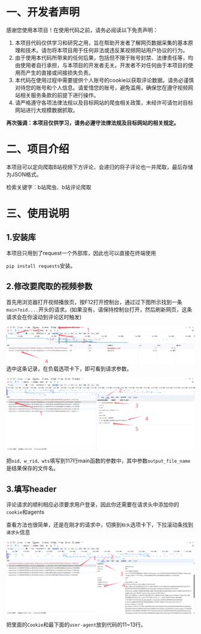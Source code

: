 # 一、开发者声明

感谢您使用本项目！在使用代码之前，请务必阅读以下免责声明：

1. 本项目代码仅供学习和研究之用，旨在帮助开发者了解网页数据采集的基本原理和技术。请勿将本项目用于任何非法或违反某视频网站用户协议的行为。
2. 由于使用本代码所带来的任何后果，包括但不限于账号封禁、法律责任等，均由使用者自行承担，与本项目的开发者无关。开发者不对任何由于本项目的使用而产生的直接或间接损失负责。
3. 本代码在使用过程中需要提供个人账号的cookie以获取评论数据。请务必谨慎对待您的账号和个人信息。请爱惜您的账号，避免滥用，确保您在遵守视频网站相关服务条款的前提下进行操作。
4. 请严格遵守各项法律法规以及目标网站的爬虫相关政策，未经许可请勿对目标网站进行大规模数据抓取。

**再次强调：本项目仅供学习，请务必遵守法律法规及目标网站的相关规定。**


# 二、项目介绍

本项目可以定向爬取B站视频下方评论，会递归的将子评论也一并爬取，最后存储为JSON格式。

检索关键字：b站爬虫、b站评论爬取

# 三、使用说明

## 1.安装库

本项目只用到了request一个外部库，因此也可以直接在终端使用

`pip install requests`安装。

## 2.修改要爬取的视频参数

首先用浏览器打开视频播放页，按F12打开控制台，通过过下图所示找到一条`main?oid....`开头的请求。(如果没有，请保持控制台打开，然后刷新网页，这条请求会在你滚动到评论区时触发)

![描述文本](./img/image-20241119210551811.png)
选中这条记录，在负载选项卡下，即可看到请求参数。

![image-20241119210744793](./img/img.png)

把`oid、w_rid、wts`填写到117行main函数的参数中，其中参数`output_file_name`是结果保存的文件名。

## 3.填写header

评论请求的顺利相应必须要求用户登录，因此你还需要在请求头中添加你的`cookie`和agents

查看方法也很简单，还是在刚才的请求中，切换到`标头`选项卡下，下拉滚动条找到`请求头`信息

![image-20241119213617160](./img/image-20241119213617160.png)

把里面的`Cookie`和最下面的`user-agent`放到代码的11~13行。

